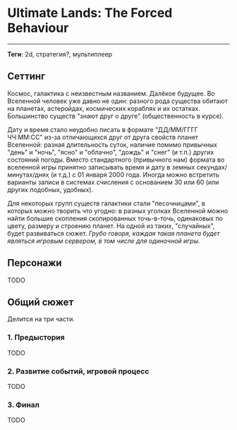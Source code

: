 # Ultimate Lands: The Forced Behaviour

---

**Теги**: 2d, стратегия?, мультиплеер 

## Сеттинг

Космос, галактика с неизвестным названием. Далёкое будущее. Во Вселенной человек уже давно не один: разного рода существа обитают на планетах, астеройдах, космических кораблях и их остатках. Большинство существ "знают друг о друге" (общественность в курсе).

Дату и время стало неудобно писать в формате "ДД/ММ/ГГГГ ЧЧ:ММ:СС" из-за отличающихся друг от друга свойств планет Вселенной: разная длительность суток, наличие помимо привычных "день" и "ночь", "ясно" и "облачно", "дождь" и "снег" (и т.п.) других состояний погоды. Вместо стандартного (привычного нам) формата во вселенной игры принятно записывать время и дату в земных секундах/минутах/днях (и т.д.) с 01 января 2000 года. Иногда можно встретить варианты записи в системах счисления с основанием 30 или 60 (или других подобных, удобных).

Для некоторых групп существ галактики стали "песочницами", в которых можно творить что угодно: в разных уголках Вселенной можно найти большие скопления скопированных точь-в-точь, одинаковых по цвету, размеру и строению планет. На одной из таких, "случайных", будет развиваться сюжет. _Грубо говоря, каждая такая планета будет являться игровым сервером, в том числе для одиночной игры._

## Персонажи

TODO

## Общий сюжет

Делится на три части.

### 1. Предыстория

TODO

### 2. Развитие событий, игровой процесс

TODO

### 3. Финал

TODO
